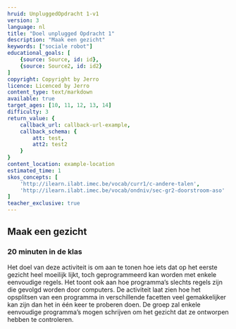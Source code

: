 ```yaml
---
hruid: UnpluggedOpdracht 1-v1
version: 3
language: nl
title: "Doel unplugged Opdracht 1"
description: "Maak een gezicht"
keywords: ["sociale robot"]
educational_goals: [
    {source: Source, id: id}, 
    {source: Source2, id: id2}
]
copyright: Copyright by Jerro
licence: Licenced by Jerro
content_type: text/markdown
available: true
target_ages: [10, 11, 12, 13, 14]
difficulty: 3
return_value: {
    callback_url: callback-url-example,
    callback_schema: {
        att: test,
        att2: test2
    }
}
content_location: example-location
estimated_time: 1
skos_concepts: [
    'http://ilearn.ilabt.imec.be/vocab/curr1/c-andere-talen', 
    'http://ilearn.ilabt.imec.be/vocab/ondniv/sec-gr2-doorstroom-aso'
]
teacher_exclusive: true
---
```


## Maak een gezicht 
### 20 minuten in de klas

Het doel van deze activiteit is om aan te tonen hoe iets dat op het eerste gezicht heel moeilijk lijkt, toch geprogrammeerd kan worden met enkele eenvoudige regels. Het toont ook aan hoe programma’s slechts regels zijn die gevolgd worden door computers. De activiteit laat zien hoe het opsplitsen van een programma in verschillende facetten veel gemakkelijker kan zijn dan het in één keer te proberen doen. De groep zal enkele eenvoudige programma’s mogen schrijven om het gezicht dat ze ontworpen hebben te controleren.